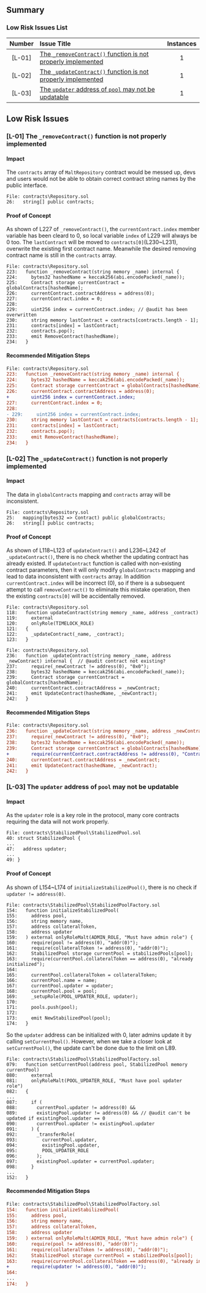 ## Summary
### Low Risk Issues List
| Number |Issue Title|Instances|
|:--:|:-------|:--:|
|[L-01]| [The ````_removeContract()```` function is not properly implemented](#l-01-the-_removecontract-function-is-not-properly-implemented)  | 1 |
|[L-02]| [The ````_updateContract()```` function is not properly implemented](#l-02-the-_updatecontract-function-is-not-properly-implemented) | 1 |
|[L-03]| [The ````updater```` address of ````pool```` may not be updatable](#l-03-the-updater-address-of-pool-may-not-be-updatable) | 1 |

## Low Risk Issues
### [L-01] The ````_removeContract()```` function is not properly implemented
#### Impact
The ````contracts```` array of ````MaltRepository```` contract would be messed up, devs and users would not be able to obtain correct contract string names by the public interface.

```solidity
File: contracts\Repository.sol
26:   string[] public contracts;
```

#### Proof of Concept
As shown of L227 of ````_removeContract()````, the ````currentContract.index```` member variable has been cleard to 0, so local variable ````index```` of L229 will always be 0 too. The ````lastContract```` will be moved to ````contracts[0]````(L230~L231), overwrite the existing first contract name. Meanwhile the desired removing contract name is still in the ````contracts```` array.
```solidity
File: contracts\Repository.sol
223:   function _removeContract(string memory _name) internal {
224:     bytes32 hashedName = keccak256(abi.encodePacked(_name));
225:     Contract storage currentContract = globalContracts[hashedName];
226:     currentContract.contractAddress = address(0);
227:     currentContract.index = 0;
228: 
229:     uint256 index = currentContract.index; // @audit has been overwritten
230:     string memory lastContract = contracts[contracts.length - 1];
231:     contracts[index] = lastContract;
232:     contracts.pop();
233:     emit RemoveContract(hashedName);
234:   }
```


#### Recommended Mitigation Steps
```diff
File: contracts\Repository.sol
223:   function _removeContract(string memory _name) internal {
224:     bytes32 hashedName = keccak256(abi.encodePacked(_name));
225:     Contract storage currentContract = globalContracts[hashedName];
226:     currentContract.contractAddress = address(0);
+        uint256 index = currentContract.index;
227:     currentContract.index = 0;
228: 
- 229:     uint256 index = currentContract.index;
230:     string memory lastContract = contracts[contracts.length - 1];
231:     contracts[index] = lastContract;
232:     contracts.pop();
233:     emit RemoveContract(hashedName);
234:   }
```


### [L-02] The ````_updateContract()```` function is not properly implemented
#### Impact
The data in ````globalContracts```` mapping and ````contracts```` array will be inconsistent.
```solidity
File: contracts\Repository.sol
25:   mapping(bytes32 => Contract) public globalContracts;
26:   string[] public contracts;
```

#### Proof of Concept
As shown of L118\~L123 of ````updateContract()```` and L236\~L242 of ````_updateContract()````, there is no check whether the updating contract has already existed. If ````updateContract```` function is called with non-existing contract parameters, then it will only modify ````globalContracts```` mapping and lead to data inconsistent with ````contracts```` array. In addition ````currentContract.index```` will be incorrect (0), so if there is a subsequent attempt to call ````removeContract()```` to eliminate this mistake operation, then the existing ````contracts[0]```` will be accidentally  removed.
```solidity
File: contracts\Repository.sol
118:   function updateContract(string memory _name, address _contract)
119:     external
120:     onlyRole(TIMELOCK_ROLE)
121:   {
122:     _updateContract(_name, _contract);
123:   }

File: contracts\Repository.sol
236:   function _updateContract(string memory _name, address _newContract) internal {  // @audit contract not existing?
237:     require(_newContract != address(0), "0x0");
238:     bytes32 hashedName = keccak256(abi.encodePacked(_name));
239:     Contract storage currentContract = globalContracts[hashedName];
240:     currentContract.contractAddress = _newContract;
241:     emit UpdateContract(hashedName, _newContract);
242:   }
```

#### Recommended Mitigation Steps
```diff
File: contracts\Repository.sol
236:   function _updateContract(string memory _name, address _newContract) internal {  // @audit contract not existing?
237:     require(_newContract != address(0), "0x0");
238:     bytes32 hashedName = keccak256(abi.encodePacked(_name));
239:     Contract storage currentContract = globalContracts[hashedName];
+        require(currentContract.contractAddress != address(0), "Contract not exists");
240:     currentContract.contractAddress = _newContract;
241:     emit UpdateContract(hashedName, _newContract);
242:   }
```



### [L-03] The ````updater```` address of ````pool```` may not be updatable
#### Impact
As the ````updater```` role is a key role in the protocol, many core contracts requiring the data will not work properly.
```solidity
File: contracts\StabilizedPool\StabilizedPool.sol
40: struct StabilizedPool {
...
47:   address updater;
...
49: }

```

#### Proof of Concept
As shown of L154\~L174 of ````initializeStabilizedPool()````,  there is no check if ````updater != address(0)````.
```solidity
File: contracts\StabilizedPool\StabilizedPoolFactory.sol
154:   function initializeStabilizedPool(
155:     address pool,
156:     string memory name,
157:     address collateralToken,
158:     address updater
159:   ) external onlyRoleMalt(ADMIN_ROLE, "Must have admin role") {
160:     require(pool != address(0), "addr(0)");
161:     require(collateralToken != address(0), "addr(0)");
162:     StabilizedPool storage currentPool = stabilizedPools[pool];
163:     require(currentPool.collateralToken == address(0), "already initialized");
164: 
165:     currentPool.collateralToken = collateralToken;
166:     currentPool.name = name;
167:     currentPool.updater = updater;
168:     currentPool.pool = pool;
169:     _setupRole(POOL_UPDATER_ROLE, updater);
170: 
171:     pools.push(pool);
172: 
173:     emit NewStabilizedPool(pool);
174:   }
```
So the ````updater```` address can be initialized with 0, later admins update it  by calling ````setCurrentPool()````.
However, when we take a closer look at ````setCurrentPool()````, the update can't be done due to the limit on L89.
```solidity
File: contracts\StabilizedPool\StabilizedPoolFactory.sol
079:   function setCurrentPool(address pool, StabilizedPool memory currentPool)
080:     external
081:     onlyRoleMalt(POOL_UPDATER_ROLE, "Must have pool updater role")
082:   {
...
087:     if (
088:       currentPool.updater != address(0) &&
089:       existingPool.updater != address(0) && // @audit can't be updated if existingPool.updater == 0
090:       currentPool.updater != existingPool.updater
091:     ) {
092:       _transferRole(
093:         currentPool.updater,
094:         existingPool.updater,
095:         POOL_UPDATER_ROLE
096:       );
097:       existingPool.updater = currentPool.updater;
098:     }
...
152:   }

```

#### Recommended Mitigation Steps
```diff
File: contracts\StabilizedPool\StabilizedPoolFactory.sol
154:   function initializeStabilizedPool(
155:     address pool,
156:     string memory name,
157:     address collateralToken,
158:     address updater
159:   ) external onlyRoleMalt(ADMIN_ROLE, "Must have admin role") {
160:     require(pool != address(0), "addr(0)");
161:     require(collateralToken != address(0), "addr(0)");
162:     StabilizedPool storage currentPool = stabilizedPools[pool];
163:     require(currentPool.collateralToken == address(0), "already initialized");
+        require(updater != address(0), "addr(0)");
164: 
...
174:   }

```
